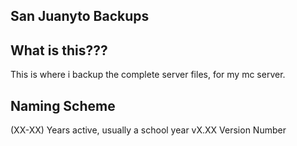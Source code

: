 ## San Juanyto Backups
What is this???
 - 
 This is where i backup the complete server files, for my mc server.

Naming Scheme
-
(XX-XX) Years active, usually a school year
vX.XX Version Number
